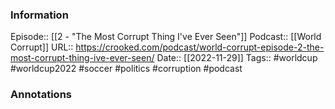 ### Information

Episode:: [[2 - "The Most Corrupt Thing I've Ever Seen"]]
Podcast:: [[World Corrupt]]
URL:: https://crooked.com/podcast/world-corrupt-episode-2-the-most-corrupt-thing-ive-ever-seen/
Date:: [[2022-11-29]]
Tags:: #worldcup #worldcup2022 #soccer #politics #corruption
#podcast


### Annotations

